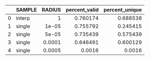 |    | SAMPLE   |   RADIUS |   percent_valid |   percent_unique |
|---:|:---------|---------:|----------------:|-----------------:|
|  0 | interp   |   1      |        0.760174 |         0.688538 |
|  1 | single   |   1e-05  |        0.755792 |         0.245415 |
|  2 | single   |   5e-05  |        0.735439 |         0.575439 |
|  3 | single   |   0.0001 |        0.646491 |         0.600129 |
|  4 | single   |   0.0005 |        0.0016   |         0.0016   |